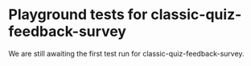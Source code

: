 # Playground tests for classic-quiz-feedback-survey
We are still awaiting the first test run for classic-quiz-feedback-survey.
